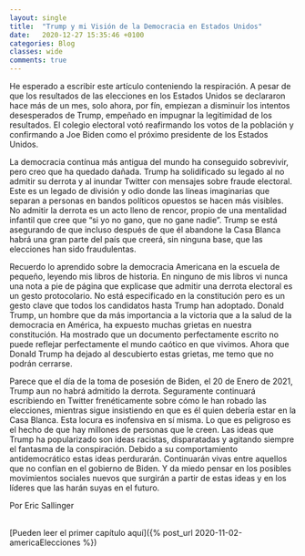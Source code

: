 ```yaml
---
layout: single
title:  "Trump y mi Visión de la Democracia en Estados Unidos"
date:   2020-12-27 15:35:46 +0100
categories: Blog
classes: wide
comments: true
---
```


He esperado a escribir este artículo conteniendo la respiración. A pesar de que los resultados de las elecciones en los Estados Unidos se declararon hace más de un mes, solo ahora, por fín, empiezan a disminuir los intentos desesperados de Trump, empeñado en impugnar la legitimidad de los resultados. El colegio electoral votó reafirmando los votos de la población y confirmando a Joe Biden como el próximo presidente de los Estados Unidos.

La democracia contínua más antigua del mundo ha conseguido sobrevivir, pero creo que ha quedado dañada. Trump ha solidificado su legado al no admitir su derrota y al inundar Twitter con mensajes sobre fraude electoral. Este es un legado de división y odio donde las líneas imaginarias que separan a personas en bandos políticos opuestos se hacen más visibles. No admitir la derrota es un acto lleno de rencor, propio de una mentalidad infantil que cree que “si yo no gano, que no gane nadie”. Trump se está asegurando de que incluso después de que él abandone la Casa Blanca habrá una gran parte del país que creerá, sin ninguna base, que las elecciones han sido fraudulentas.

Recuerdo lo aprendido sobre la democracia Americana en la escuela de pequeño, leyendo mis libros de historia. En ninguno de mis libros vi nunca una nota a pie de página que explicase que admitir una derrota electoral es un gesto protocolario. No está especificado en la constitución pero es un gesto clave que todos los candidatos hasta Trump han adoptado. Donald Trump, un hombre que da más importancia a la victoria que a la salud de la democracia en América, ha expuesto muchas grietas en nuestra constitución. Ha mostrado que un documento perfectamente escrito no puede reflejar perfectamente el mundo caótico en que vivimos. Ahora que Donald Trump ha dejado al descubierto estas grietas, me temo que no podrán cerrarse.

Parece que el día de la toma de posesión de Biden, el 20 de Enero de 2021, Trump aun no habrá admitido la derrota. Seguramente continuará escribiendo en Twitter frenéticamente sobre cómo le han robado las elecciones, mientras sigue insistiendo en que es él quien debería estar en la Casa Blanca. Esta locura es inofensiva en sí misma. Lo que es peligroso es el hecho de que hay millones de personas que le creen. Las ideas que Trump ha popularizado son ideas racistas, disparatadas y agitando siempre el fantasma de la conspiración. Debido a su comportamiento antidemocrático estas ideas perdurarán. Continuarán vivas entre aquellos que no confían en el gobierno de Biden. Y da miedo pensar en los posibles movimientos sociales nuevos que surgirán a partir de estas ideas y en los líderes que las harán suyas en el futuro.

Por Eric Sallinger

<br>
[Pueden leer el primer capítulo aquí]({% post_url 2020-11-02-americaElecciones %}) 